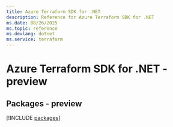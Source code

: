 ```yaml
---
title: Azure Terraform SDK for .NET
description: Reference for Azure Terraform SDK for .NET
ms.date: 08/26/2025
ms.topic: reference
ms.devlang: dotnet
ms.service: terraform
---
```

# Azure Terraform SDK for .NET - preview
## Packages - preview
[!INCLUDE [packages](terraform-index.md)]